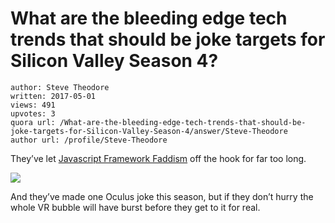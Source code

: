 # What are the bleeding edge tech trends that should be joke targets for Silicon Valley Season 4?

	author: Steve Theodore
	written: 2017-05-01
	views: 491
	upvotes: 3
	quora url: /What-are-the-bleeding-edge-tech-trends-that-should-be-joke-targets-for-Silicon-Valley-Season-4/answer/Steve-Theodore
	author url: /profile/Steve-Theodore


They’ve let [Javascript Framework Faddism](https://hackernoon.com/how-it-feels-to-learn-javascript-in-2016-d3a717dd577f) off the hook for far too long.

![](https://qph.fs.quoracdn.net/main-qimg-1e045675bb900f88040043a1e19ce690-c)

And they’ve made one Oculus joke this season, but if they don’t hurry the whole VR bubble will have burst before they get to it for real.

